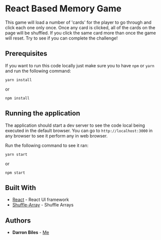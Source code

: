 # React Based Memory Game

This game will load a number of 'cards' for the player to go through and click each one only once. Once any card is clicked, all of the cards on the page will be shuffled. If you click the same card more than once the game will reset. Try to see if you can complete the challenge!

## Prerequisites

If you want to run this code locally just make sure you to have `npm` or `yarn` and run the following command:

```yarn
yarn install
```

or

```npm
npm install
```

## Running the application

The application should start a dev server to see the code local being executed in the default browser. You can go to `http://localhost:3000` in any browser to see it perform any in web browser.

Run the following command to see it ran:

```yarn
yarn start
```

or

```npm
npm start
```

## Built With

* [React](https://www.npmjs.com/package/react) - React UI framework
* [Shuffle-Array](https://www.npmjs.com/package/shuffle-array) - Shuffle Arrays

## Authors

* **Darron Biles** - [Me](https://github.com/DBiles)